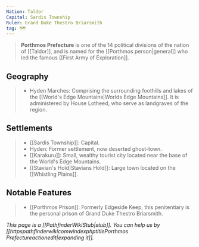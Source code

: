 ```yaml
---
Nation: Taldor
Capital: Sardis Township
Ruler: Grand Duke Thestro Briarsmith
tag: 🗺️
---
```


> **Porthmos Prefecture** is one of the 14 political divisions of the nation of [[Taldor]], and is named for the [[Porthmos person|general]] who led the famous [[First Army of Exploration]].



## Geography

> - Hyden Marches: Comprising the surrounding foothills and lakes of the [[World's Edge Mountains|Worlds Edge Mountains]]. It is administered by House Lotheed, who serve as landgraves of the region.

## Settlements

> - [[Sardis Township]]: Capital.
> - Hyden: Former settlement, now deserted ghost-town.
> - [[Karakuru]]: Small, wealthy tourist city located near the base of the World's Edge Mountains.
> - [[Stavian's Hold|Stavians Hold]]: Large town located on the [[Whistling Plains]].

## Notable Features

> - [[Porthmos Prison]]: Formerly Edgeside Keep, this penitentiary is the personal prison of Grand Duke Thestro Briarsmith.


*This page is a [[PathfinderWikiStub|stub]]. You can help us by [[httpspathfinderwikicomwindexphptitlePorthmos Prefectureactionedit|expanding it]].*







